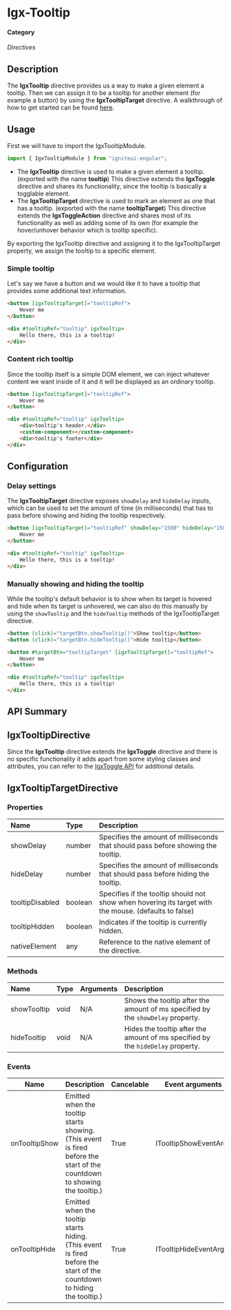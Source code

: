 # Igx-Tooltip

#### Category
_Directives_

## Description
The **IgxTooltip** directive provides us a way to make a given element a tooltip. Then we can assign it to be a tooltip for another element (for example a button) by using the **IgxTooltipTarget** directive.
A walkthrough of how to get started can be found [here](https://www.infragistics.com/products/ignite-ui-angular/angular/components/tooltip.html).

## Usage
First we will have to import the IgxTooltipModule.
```typescript
import { IgxTooltipModule } from "igniteui-angular";
```

- The **IgxTooltip** directive is used to make a given element a tooltip. (exported with the name **tooltip**) This directive extends the **IgxToggle** directive and shares its functionality, since the tooltip is basically a togglable element.
- The **IgxTooltipTarget** directive is used to mark an element as one that has a tooltip. (exported with the name **tooltipTarget**) This directive extends the **IgxToggleAction** directive and shares most of its functionality as well as adding some of its own (for example the hover/unhover behavior which is tooltip specific).

By exporting the IgxTooltip directive and assigning it to the IgxTooltipTarget property, we assign the tooltip to a specific element.


### Simple tooltip

Let's say we have a button and we would like it to have a tooltip that provides some additional text information.
```html
<button [igxTooltipTarget]="tooltipRef">
    Hover me
</button>

<div #tooltipRef="tooltip" igxTooltip>
    Hello there, this is a tooltip!
</div>
```

### Content rich tooltip

Since the tooltip itself is a simple DOM element, we can inject whatever content we want inside of it and it will be displayed as an ordinary tooltip.

```html
<button [igxTooltipTarget]="tooltipRef">
    Hover me
</button>

<div #tooltipRef="tooltip" igxTooltip>
    <div>tooltip's header.</div>
    <custom-component></custom-component>
    <div>tooltip's footer</div>
</div>
```

## Configuration

### Delay settings
The **IgxTooltipTarget** directive exposes `showDelay` and `hideDelay` inputs, which can be used to set the amount of time (in milliseconds) that has to pass before showing and hiding the tooltip respectively.

```html
<button [igxTooltipTarget]="tooltipRef" showDelay="1500" hideDelay="1500">
    Hover me
</button>

<div #tooltipRef="tooltip" igxTooltip>
    Hello there, this is a tooltip!
</div>
```

### Manually showing and hiding the tooltip
While the tooltip's default behavior is to show when its target is hovered and hide when its target is unhovered, we can also do this manually by using the `showTooltip` and the `hideTooltip` methods of the IgxTooltipTarget directive.

```html
<button (click)="targetBtn.showTooltip()">Show tooltip</button>
<button (click)="targetBtn.hideTooltip()">Hide tooltip</button>

<button #targetBtn="tooltipTarget" [igxTooltipTarget]="tooltipRef">
    Hover me
</button>

<div #tooltipRef="tooltip" igxTooltip>
    Hello there, this is a tooltip!
</div>
```

## API Summary

## IgxTooltipDirective

Since the **IgxTooltip** directive extends the **IgxToggle** directive and there is no specific functionality it adds apart from some styling classes and attributes, you can refer to the [IgxToggle API](https://github.com/IgniteUI/igniteui-angular/blob/master/projects/igniteui-angular/src/lib/directives/toggle/README.md) for additional details.

## IgxTooltipTargetDirective

### Properties
| Name | Type | Description |
| :--- |:--- | :--- |
| showDelay | number | Specifies the amount of milliseconds that should pass before showing the tooltip. |
| hideDelay | number | Specifies the amount of milliseconds that should pass before hiding the tooltip. |
| tooltipDisabled | boolean | Specifies if the tooltip should not show when hovering its target with the mouse. (defaults to false) |
| tooltipHidden | boolean | Indicates if the tooltip is currently hidden. |
| nativeElement | any | Reference to the native element of the directive. |

### Methods
| Name | Type | Arguments | Description |
| :--- |:--- | :--- | :--- |
| showTooltip | void | N/A | Shows the tooltip after the amount of ms specified by the `showDelay` property. |
| hideTooltip | void | N/A | Hides the tooltip after the amount of ms specified by the `hideDelay` property. |

### Events
|Name|Description|Cancelable|Event arguments|
|--|--|--|--|
| onTooltipShow | Emitted when the tooltip starts showing. (This event is fired before the start of the countdown to showing the tooltip.) | True | ITooltipShowEventArgs |
| onTooltipHide | Emitted when the tooltip starts hiding. (This event is fired before the start of the countdown to hiding the tooltip.) | True | ITooltipHideEventArgs |
